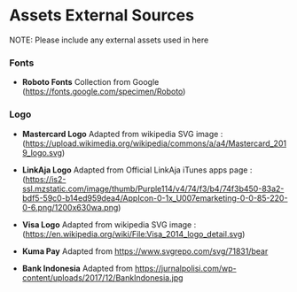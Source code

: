 # Assets External Sources
NOTE: Please include any external assets used in here
### Fonts
- __Roboto Fonts__ Collection from Google (https://fonts.google.com/specimen/Roboto)
### Logo
- __Mastercard Logo__ Adapted from wikipedia SVG image : (https://upload.wikimedia.org/wikipedia/commons/a/a4/Mastercard_2019_logo.svg)

- __LinkAja Logo__ Adapted from Official LinkAja iTunes apps page : (https://is2-ssl.mzstatic.com/image/thumb/Purple114/v4/74/f3/b4/74f3b450-83a2-bdf5-59c0-b14ed959dea4/AppIcon-0-1x_U007emarketing-0-0-85-220-0-6.png/1200x630wa.png)

- __Visa Logo__ Adapted from wikipedia SVG image : (https://en.wikipedia.org/wiki/File:Visa_2014_logo_detail.svg)

- __Kuma Pay__ Adapted from https://www.svgrepo.com/svg/71831/bear

- __Bank Indonesia__ Adapted from https://jurnalpolisi.com/wp-content/uploads/2017/12/BankIndonesia.jpg


